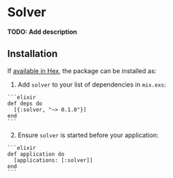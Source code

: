 # Solver

**TODO: Add description**

## Installation

If [available in Hex](https://hex.pm/docs/publish), the package can be installed as:

  1. Add `solver` to your list of dependencies in `mix.exs`:

    ```elixir
    def deps do
      [{:solver, "~> 0.1.0"}]
    end
    ```

  2. Ensure `solver` is started before your application:

    ```elixir
    def application do
      [applications: [:solver]]
    end
    ```

